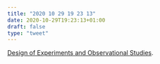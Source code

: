 ```yaml
---
title: "2020 10 29 19 23 13"
date: 2020-10-29T19:23:13+01:00
draft: false
type: "tweet"
---
```

[Design of Experiments and Observational Studies](https://scidesign.github.io/designbook/).


